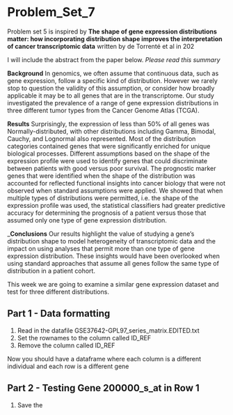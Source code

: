 # Problem_Set_7

Problem set 5 is inspired by __The shape of gene expression distributions matter: how incorporating distribution shape improves the interpretation of cancer transcriptomic data__ written by de Torrenté et al in 202

I will include the abstract from the paper below. _Please read this summary_ 

__Background__
In genomics, we often assume that continuous data, such as gene expression, follow a specific kind of distribution. However we rarely stop to question the validity of this assumption, or consider how broadly applicable it may be to all genes that are in the transcriptome. Our study investigated the prevalence of a range of gene expression distributions in three different tumor types from the Cancer Genome Atlas (TCGA).

__Results__
Surprisingly, the expression of less than 50% of all genes was Normally-distributed, with other distributions including Gamma, Bimodal, Cauchy, and Lognormal also represented. Most of the distribution categories contained genes that were significantly enriched for unique biological processes. Different assumptions based on the shape of the expression profile were used to identify genes that could discriminate between patients with good versus poor survival. The prognostic marker genes that were identified when the shape of the distribution was accounted for reflected functional insights into cancer biology that were not observed when standard assumptions were applied. We showed that when multiple types of distributions were permitted, i.e. the shape of the expression profile was used, the statistical classifiers had greater predictive accuracy for determining the prognosis of a patient versus those that assumed only one type of gene expression distribution.

___Conclusions__
Our results highlight the value of studying a gene’s distribution shape to model heterogeneity of transcriptomic data and the impact on using analyses that permit more than one type of gene expression distribution. These insights would have been overlooked when using standard approaches that assume all genes follow the same type of distribution in a patient cohort.

This week we are going to examine a similar gene expression dataset and test for three different distributions. 

## Part 1 - Data formatting

1. Read in the datafile GSE37642-GPL97_series_matrix.EDITED.txt
2. Set the rownames to the column called ID_REF
3. Remove the column called ID_REF

Now you should have a dataframe where each column is a different individual and each row is a different gene

## Part 2 - Testing Gene 200000_s_at in Row 1

1. Save the 
